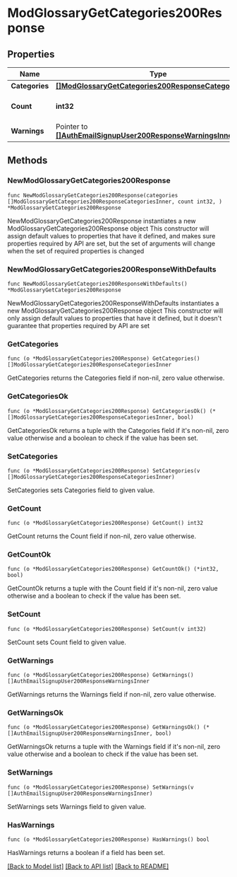 # ModGlossaryGetCategories200Response

## Properties

Name | Type | Description | Notes
------------ | ------------- | ------------- | -------------
**Categories** | [**[]ModGlossaryGetCategories200ResponseCategoriesInner**](ModGlossaryGetCategories200ResponseCategoriesInner.md) |  | 
**Count** | **int32** | The total number of records. | 
**Warnings** | Pointer to [**[]AuthEmailSignupUser200ResponseWarningsInner**](AuthEmailSignupUser200ResponseWarningsInner.md) |  | [optional] 

## Methods

### NewModGlossaryGetCategories200Response

`func NewModGlossaryGetCategories200Response(categories []ModGlossaryGetCategories200ResponseCategoriesInner, count int32, ) *ModGlossaryGetCategories200Response`

NewModGlossaryGetCategories200Response instantiates a new ModGlossaryGetCategories200Response object
This constructor will assign default values to properties that have it defined,
and makes sure properties required by API are set, but the set of arguments
will change when the set of required properties is changed

### NewModGlossaryGetCategories200ResponseWithDefaults

`func NewModGlossaryGetCategories200ResponseWithDefaults() *ModGlossaryGetCategories200Response`

NewModGlossaryGetCategories200ResponseWithDefaults instantiates a new ModGlossaryGetCategories200Response object
This constructor will only assign default values to properties that have it defined,
but it doesn't guarantee that properties required by API are set

### GetCategories

`func (o *ModGlossaryGetCategories200Response) GetCategories() []ModGlossaryGetCategories200ResponseCategoriesInner`

GetCategories returns the Categories field if non-nil, zero value otherwise.

### GetCategoriesOk

`func (o *ModGlossaryGetCategories200Response) GetCategoriesOk() (*[]ModGlossaryGetCategories200ResponseCategoriesInner, bool)`

GetCategoriesOk returns a tuple with the Categories field if it's non-nil, zero value otherwise
and a boolean to check if the value has been set.

### SetCategories

`func (o *ModGlossaryGetCategories200Response) SetCategories(v []ModGlossaryGetCategories200ResponseCategoriesInner)`

SetCategories sets Categories field to given value.


### GetCount

`func (o *ModGlossaryGetCategories200Response) GetCount() int32`

GetCount returns the Count field if non-nil, zero value otherwise.

### GetCountOk

`func (o *ModGlossaryGetCategories200Response) GetCountOk() (*int32, bool)`

GetCountOk returns a tuple with the Count field if it's non-nil, zero value otherwise
and a boolean to check if the value has been set.

### SetCount

`func (o *ModGlossaryGetCategories200Response) SetCount(v int32)`

SetCount sets Count field to given value.


### GetWarnings

`func (o *ModGlossaryGetCategories200Response) GetWarnings() []AuthEmailSignupUser200ResponseWarningsInner`

GetWarnings returns the Warnings field if non-nil, zero value otherwise.

### GetWarningsOk

`func (o *ModGlossaryGetCategories200Response) GetWarningsOk() (*[]AuthEmailSignupUser200ResponseWarningsInner, bool)`

GetWarningsOk returns a tuple with the Warnings field if it's non-nil, zero value otherwise
and a boolean to check if the value has been set.

### SetWarnings

`func (o *ModGlossaryGetCategories200Response) SetWarnings(v []AuthEmailSignupUser200ResponseWarningsInner)`

SetWarnings sets Warnings field to given value.

### HasWarnings

`func (o *ModGlossaryGetCategories200Response) HasWarnings() bool`

HasWarnings returns a boolean if a field has been set.


[[Back to Model list]](../README.md#documentation-for-models) [[Back to API list]](../README.md#documentation-for-api-endpoints) [[Back to README]](../README.md)


